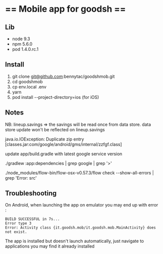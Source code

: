 # == Mobile app for goodsh ==

## Lib
* node 9.3
* npm 5.6.0
* pod 1.4.0.rc.1

## Install
1. git clone git@github.com:bennytac/goodshmob.git
2. cd goodshmob
3. cp env.local .env
4. yarn
5. pod install --project-directory=ios (for iOS)

## Notes

NB: lineup.savings => the savings will be read once from data store. data store update won't be reflected on lineup.savings

java.io.IOException: Duplicate zip entry [classes.jar:com/google/android/gms/internal/zzfgf.class]

update app/build.gradle with latest google service version

./gradlew :app:dependencies | grep google | grep '>'

./node_modules/flow-bin/flow-osx-v0.57.3/flow check --show-all-errors | grep 'Error: src'

## Troubleshooting
On Android, when launching the app on emulator you may end up with error :

`BUILD SUCCESSFUL in 7s...`<br/>
`Error type 3`<br/>
`Error: Activity class {it.goodsh.mob/it.goodsh.mob.MainActivity} does not exist.`<br/>

The app is installed but doesn't launch automatically, just navigate to applications you may find it already installed
